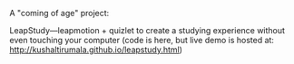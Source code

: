 A "coming of age" project:

LeapStudy—leapmotion + quizlet to create a studying experience without even touching your computer
(code is here, but live demo is hosted at: http://kushaltirumala.github.io/leapstudy.html)

